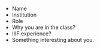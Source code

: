 - Name
- Institution
- Role
- Why you are in the class?
- IIIF experience?
- Something interesting about you.